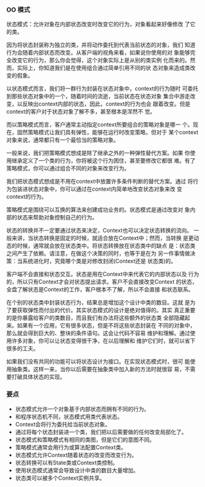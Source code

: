 ### OO 模式
状态模式：允许对象在内部状态改变时改变它的行为，对象看起来好像修改
了它的类。

因为将状态封装称为独立的类，并将动作委托到代表当前状态的对象，我们
知道行为会随着内部状态而改变。从客户端的视角来看，如果说你使用的对
象能够完全改变它的行为，那么你会觉得，这个对象实际上是从别的类实例
化而来的。然而，实际上，你知道我们是在使用组合通过简单引用不同的状
态对象来造成类改变的假象。

以状态模式而言，我们将一群行为封装在状态对象中，context的行为随时
可委托到那些状态对象中的一个，随着时间的流逝，当前状态在状态对象
集合中游走改变，以反映出context内部的状态，因此，context的行为也会
跟着改变。但是context的客户对于状态对象了解不多，甚至根本是浑然不
觉。

而以策略模式而言，客户通常主动指定context所要组合的策略对象是哪一
个。现在，固然策略模式让我们具有弹性，能够在运行时改变策略，但对于
某个context对象来说，通常都只有一个最恰当的策略对象。

一般来说，我们把策略模式想成是除了继承之外的一种弹性替代方案。如果
你使用继承定义了一个类的行为，你将被这个行为困住，甚至要修改它都很
难。有了策略模式，你可以通过组合不同的对象来改变行为。

我们把状态模式想成是不用在context中放置许多条件判断的替代方案。通过
将行为包装进状态对象中，你可以通过在context内简单地改变状态对象来改
变context的行为。

策略模式是围绕可以互换的算法来创建成功业务的。状态模式是通过改变对
象内部的状态来帮助对象控制自己的行为。

状态的转换并不一定要通过状态来决定，Context也可以决定状态转换的流向。
一般来讲，当状态转换是固定的时候，就适合放在Context中；然而，当转换
是更动态的时候，通常就会放在状态类中。将状态转换放在状态类中的缺点
是：状态类之间产生了依赖。请注意，在做这个决策的同时，也等于是在为
另一件事情做决策：当系统进化时，究竟哪个类是对修改封闭(Context还是
状态类)的。

客户端不会直接和状态交互。状态是用在Context中来代表它的内部状态以及
行为的，所以只有Context才会对状态提出请求。客户不会直接改变Context
的状态，全盘了解状态是Context的工作，客户根本不了解，所以不会直接
和状态联系。

在个别的状态类中封装状态行为，结果总是增加这个设计中类的数目。这就
是为了要获取弹性而付出的代价。其实状态模式的设计是绝对值得的。其实
真正重要的是你暴露给客户的类数目，而且我们有办法将这些额外的状态类
全部隐藏起来。如果有一个应用，它有很多状态，但是不将这些状态封装在
不同的对象中，那么就会得到巨大的、整块的条件语句。这会让代码不容易
维护和理解。通过使用许多对象，你可以让状态变得很干净，在以后理解和
维护它们时，就可以省下很多的工夫。

如果我们没有共同的功能可以将状态设计为接口。在实现状态模式时，很可
能使用抽象类。这样一来，当你以后需要在抽象类中加入新的方法时就很容
易，不需要打破具体状态的实现。

### 要点
* 状态模式允许一个对象基于内部状态而拥有不同的行为。
* 和程序状态机不同，状态模式用类代表状态。
* Context会将行为委托给当前状态对象。
* 通过将每个状态封装进一个类，我们把以后需要做的任何改变局部化了。
* 状态模式和策略模式有相同的类图，但是它们的意图不同。
* 策略模式通常会用行为或算法配置Context类。
* 状态模式允许Context随着状态的改变而改变行为。
* 状态转换可以有State类或Context类控制。
* 使用状态模式通常会导致设计中类的数目大量增加。
* 状态类可以被多个Context实例共享。